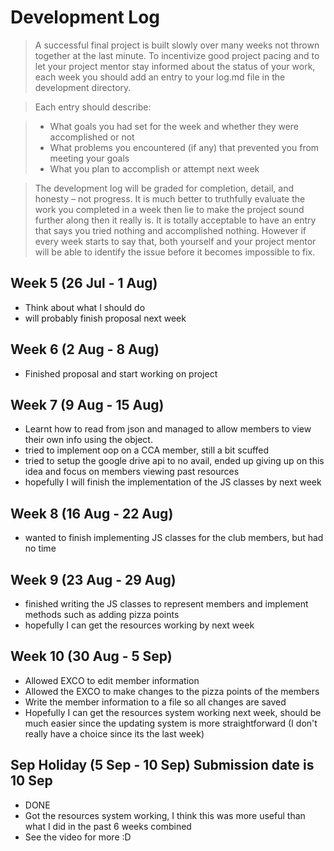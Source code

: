 # Development Log
> A successful final project is built slowly over many weeks not thrown together at the last minute. To incentivize good project pacing and to let your project mentor stay informed about the status of your work, each week you should add an entry to your log.md file in the development directory.

> Each entry should describe:

> - What goals you had set for the week and whether they were accomplished or not
> - What problems you encountered (if any) that prevented you from meeting your goals
> - What you plan to accomplish or attempt next week

> The development log will be graded for completion, detail, and honesty – not progress. It is much better to truthfully evaluate the work you completed in a week then lie to make the project sound further along then it really is. It is totally acceptable to have an entry that says you tried nothing and accomplished nothing. However if every week starts to say that, both yourself and your project mentor will be able to identify the issue before it becomes impossible to fix.

## Week 5 (26 Jul - 1 Aug)
- Think about what I should do
- will probably finish proposal next week
## Week 6 (2 Aug - 8 Aug)
- Finished proposal and start working on project
## Week 7 (9 Aug - 15 Aug)
- Learnt how to read from json and managed to allow members to view their own info using the object.
- tried to implement oop on a CCA member, still a bit scuffed 
- tried to setup the google drive api to no avail, ended up giving up on this idea and focus on members viewing past resources
- hopefully I will finish the implementation of the JS classes by next week
## Week 8 (16 Aug - 22 Aug)
- wanted to finish implementing JS classes for the club members, but had no time
## Week 9 (23 Aug - 29 Aug)
- finished writing the JS classes to represent members and implement methods such as adding pizza points
- hopefully I can get the resources working by next week
## Week 10 (30 Aug - 5 Sep)
- Allowed EXCO to edit member information
- Allowed the EXCO to make changes to the pizza points of the members
- Write the member information to a file so all changes are saved
- Hopefully I can get the resources system working next week, should be much easier since the updating system is more straightforward (I don't really have a choice since its the last week)
## Sep Holiday (5 Sep - 10 Sep) **Submission date is 10 Sep**
- DONE
- Got the resources system working, I think this was more useful than what I did in the past 6 weeks combined
- See the video for more :D